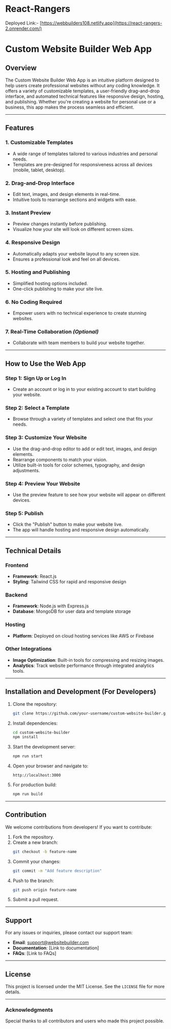# React-Rangers

Deployed Link:- [https://webbuilders108.netlify.app](https://react-rangers-2.onrender.com/)

# Custom Website Builder Web App

## Overview
The Custom Website Builder Web App is an intuitive platform designed to help users create professional websites without any coding knowledge. It offers a variety of customizable templates, a user-friendly drag-and-drop interface, and automated technical features like responsive design, hosting, and publishing. Whether you're creating a website for personal use or a business, this app makes the process seamless and efficient.

---

## Features

### 1. **Customizable Templates**
- A wide range of templates tailored to various industries and personal needs.
- Templates are pre-designed for responsiveness across all devices (mobile, tablet, desktop).

### 2. **Drag-and-Drop Interface**
- Edit text, images, and design elements in real-time.
- Intuitive tools to rearrange sections and widgets with ease.

### 3. **Instant Preview**
- Preview changes instantly before publishing.
- Visualize how your site will look on different screen sizes.

### 4. **Responsive Design**
- Automatically adapts your website layout to any screen size.
- Ensures a professional look and feel on all devices.

### 5. **Hosting and Publishing**
- Simplified hosting options included.
- One-click publishing to make your site live.

### 6. **No Coding Required**
- Empower users with no technical experience to create stunning websites.

### 7. **Real-Time Collaboration** *(Optional)*
- Collaborate with team members to build your website together.

---

## How to Use the Web App

### Step 1: **Sign Up or Log In**
- Create an account or log in to your existing account to start building your website.

### Step 2: **Select a Template**
- Browse through a variety of templates and select one that fits your needs.

### Step 3: **Customize Your Website**
- Use the drag-and-drop editor to add or edit text, images, and design elements.
- Rearrange components to match your vision.
- Utilize built-in tools for color schemes, typography, and design adjustments.

### Step 4: **Preview Your Website**
- Use the preview feature to see how your website will appear on different devices.

### Step 5: **Publish**
- Click the "Publish" button to make your website live.
- The app will handle hosting and responsive design automatically.

---

## Technical Details

### Frontend
- **Framework**: React.js
- **Styling**: Tailwind CSS for rapid and responsive design

### Backend
- **Framework**: Node.js with Express.js
- **Database**: MongoDB for user data and template storage

### Hosting
- **Platform**: Deployed on cloud hosting services like AWS or Firebase

### Other Integrations
- **Image Optimization**: Built-in tools for compressing and resizing images.
- **Analytics**: Track website performance through integrated analytics tools.

---

## Installation and Development (For Developers)

1. Clone the repository:
   ```bash
   git clone https://github.com/your-username/custom-website-builder.git
   ```

2. Install dependencies:
   ```bash
   cd custom-website-builder
   npm install
   ```

3. Start the development server:
   ```bash
   npm run start
   ```

4. Open your browser and navigate to:
   ```
   http://localhost:3000
   ```

5. For production build:
   ```bash
   npm run build
   ```

---

## Contribution
We welcome contributions from developers! If you want to contribute:

1. Fork the repository.
2. Create a new branch:
   ```bash
   git checkout -b feature-name
   ```
3. Commit your changes:
   ```bash
   git commit -m "Add feature description"
   ```
4. Push to the branch:
   ```bash
   git push origin feature-name
   ```
5. Submit a pull request.

---

## Support
For any issues or inquiries, please contact our support team:
- **Email**: support@websitebuilder.com
- **Documentation**: [Link to documentation]
- **FAQs**: [Link to FAQs]

---

## License
This project is licensed under the MIT License. See the `LICENSE` file for more details.

---

### Acknowledgments
Special thanks to all contributors and users who made this project possible.

